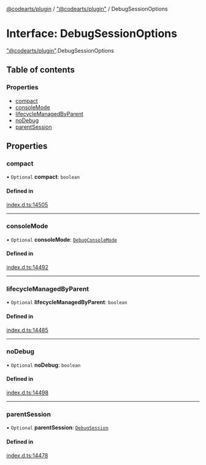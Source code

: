 [@codearts/plugin](../README.md) / ["@codearts/plugin"](../modules/_codearts_plugin_.md) / DebugSessionOptions

# Interface: DebugSessionOptions

["@codearts/plugin"](../modules/_codearts_plugin_.md).DebugSessionOptions

## Table of contents

### Properties

- [compact](codearts_plugin_.DebugSessionOptions.md#compact)
- [consoleMode](codearts_plugin_.DebugSessionOptions.md#consolemode)
- [lifecycleManagedByParent](codearts_plugin_.DebugSessionOptions.md#lifecyclemanagedbyparent)
- [noDebug](codearts_plugin_.DebugSessionOptions.md#nodebug)
- [parentSession](codearts_plugin_.DebugSessionOptions.md#parentsession)

## Properties

### compact

• `Optional` **compact**: `boolean`

#### Defined in

[index.d.ts:14505](https://github.com/huaweicloud/cloudide-plugin-api/blob/03c74e5/index.d.ts#L14505)

___

### consoleMode

• `Optional` **consoleMode**: [`DebugConsoleMode`](../enums/codearts_plugin_.DebugConsoleMode.md)

#### Defined in

[index.d.ts:14492](https://github.com/huaweicloud/cloudide-plugin-api/blob/03c74e5/index.d.ts#L14492)

___

### lifecycleManagedByParent

• `Optional` **lifecycleManagedByParent**: `boolean`

#### Defined in

[index.d.ts:14485](https://github.com/huaweicloud/cloudide-plugin-api/blob/03c74e5/index.d.ts#L14485)

___

### noDebug

• `Optional` **noDebug**: `boolean`

#### Defined in

[index.d.ts:14498](https://github.com/huaweicloud/cloudide-plugin-api/blob/03c74e5/index.d.ts#L14498)

___

### parentSession

• `Optional` **parentSession**: [`DebugSession`](codearts_plugin_.DebugSession.md)

#### Defined in

[index.d.ts:14478](https://github.com/huaweicloud/cloudide-plugin-api/blob/03c74e5/index.d.ts#L14478)
